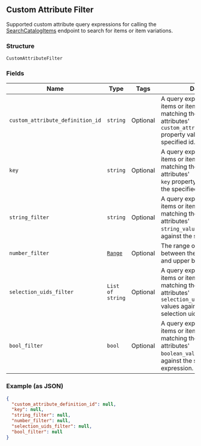 ## Custom Attribute Filter

Supported custom attribute query expressions for calling the 
[SearchCatalogItems](#endpoint-Catalog-SearchCatalogItems) 
endpoint to search for items or item variations.

### Structure

`CustomAttributeFilter`

### Fields

| Name | Type | Tags | Description |
|  --- | --- | --- | --- |
| `custom_attribute_definition_id` | `string` | Optional | A query expression to filter items or item variations by matching their custom attributes' <br>`custom_attribute_definition_id`  <br>property value against the the specified id. |
| `key` | `string` | Optional | A query expression to filter items or item variations by matching their custom attributes'<br>`key` property value against <br>the specified key. |
| `string_filter` | `string` | Optional | A query expression to filter items or item variations by matching their custom attributes' <br>`string_value`  property value <br>against the specified text. |
| `number_filter` | [`Range`](/doc/models/range.md) | Optional | The range of a number value between the specified lower and upper bounds. |
| `selection_uids_filter` | `List of string` | Optional | A query expression to filter items or item variations by matching  their custom attributes' <br>`selection_uid_values` <br>values against the specified selection uids. |
| `bool_filter` | `bool` | Optional | A query expression to filter items or item variations by matching their custom attributes'<br>`boolean_value` property values <br>against the specified Boolean expression. |

### Example (as JSON)

```json
{
  "custom_attribute_definition_id": null,
  "key": null,
  "string_filter": null,
  "number_filter": null,
  "selection_uids_filter": null,
  "bool_filter": null
}
```

